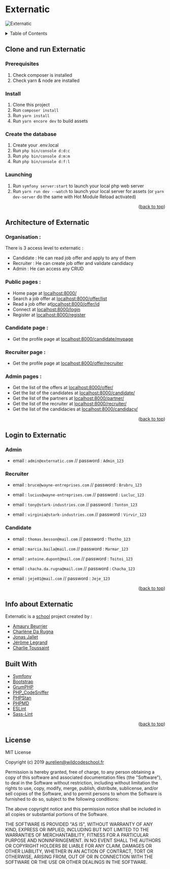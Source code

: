 # Externatic

<a name="readme-top"></a>

![Externatic](https://i.imgur.com/zMuSY2p.jpg)

<!-- TABLE OF CONTENTS -->
<details>
  <summary>Table of Contents</summary>
  <ol>
    <li>
      <a href="#clone-and-run-externatic">Clone and run Externatic</a>
      <ul>
        <li><a href="#prerequisites">Prerequisites</a></li>
        <li><a href="#Install">Install</a></li>
        <li><a href="#create-the-database">Create the database</a></li>
        <li><a href="#launching">Launching</a></li>
      </ul>
    </li>
    <li>
      <a href="#architecture-of-externatic">Architecture of Externatic</a>
      <ul>
        <li><a href="#organisation">Organisation</a></li>
        <li><a href="#public-pages">Public pages</a></li>
        <li><a href="#candidate-page">Candidate page</a></li>
        <li><a href="#recruiter-page">Recruiter page</a></li>
        <li><a href="#admin-pages"> Admin pages</a></li>
      </ul>
    </li>
    <li>
      <a href="#login-to-externatic">Login to Externatic</a>
      <ul>
        <li><a href="#admin">Admin</a></li>
        <li><a href="#recruiter">Recruiter</a></li>
        <li><a href="#candidate">Candidate</a></li>
      </ul>
    </li>
    <li>
      <a href="#info-about-Externatic">Info about Externatic</a>
    </li>
        <li>
      <a href="#license">License</a>
    </li>
  </ol>
</details>

## Clone and run Externatic


### Prerequisites

1. Check composer is installed
2. Check yarn & node are installed


### Install

1. Clone this project
2. Run `composer install`
3. Run `yarn install`
4. Run `yarn encore dev` to build assets


### Create the database

1. Create your .env.local
2. Run `php bin/console d:d:c`
3. Run `php bin/console d:m:m`
4. Run `php bin/console d:f:l` 


### Launching

1. Run `symfony server:start` to launch your local php web server
2. Run `yarn run dev --watch` to launch your local server for assets (or `yarn dev-server` do the same with Hot Module Reload activated)

<p align="right">(<a href="#readme-top">back to top</a>)</p>

## Architecture of Externatic

### Organisation :
There is 3 access level to externatic :

* Candidate : He can read job offer and apply to any of them
* Recruiter : He can create job offer and validate candidacy  
* Admin : He can access any CRUD 

### Public pages :
* Home page at [localhost:8000/](http://localhost:8000/)
* Search a job offer at [localhost:8000/offer/list](http://localhost:8000/offer/list)
* Read a job offer at[localhost:8000/offer/id](http://localhost:8000/offer/8)
* Connect at [localhost:8000/login](http://localhost:8000/login)
* Register at [localhost:8000/register](http://localhost:8000/register)

### Candidate page :
* Get the profile page at [localhost:8000/candidate/mypage](http://localhost:8000/candidate/mypage)

### Recruiter page :
* Get the profile page at [localhost:8000/offer/recruiter](http://localhost:8000/offer/recruiter)

### Admin pages :
* Get the list of the offers at [localhost:8000/offer/](http://localhost:8000/offer/)
* Get the list of the candidates at [localhost:8000/candidate/](http://localhost:8000/candidate/)
* Get the list of the partners at [localhost:8000/partner/](http://localhost:8000/partner/)
* Get the list of the recruiter at [localhost:8000/recruiter/](http://localhost:8000/recruiter/)
* Get the list of the candidacies at [localhost:8000/candidacy/](http://localhost:8000/candidacy/)

<p align="right">(<a href="#readme-top">back to top</a>)</p>

## Login to Externatic

### Admin

* email : `admin@externatic.com` // password : `Admin_123`


### Recruiter

* email : `bruce@wayne-entreprises.com` // password : `Brubru_123`

* email : `lucius@wayne-entreprises.com` // password : `Lucluc_123`

* email : `tony@stark-industries.com` // password : `Tonton_123`

* email : `virginia@stark-industries.com` // password : `Virvir_123`


### Candidate

* email : `thomas.besson@mail.com` // password : `Thotho_123`

* email : `marcia.baila@mail.com` // password : `Marmar_123`

* email : `antoine.dupont@mail.com` // password : `Toitoi_123`

* email : `chacha.da.rugna@mail.com` // password : `Chacha_123`

* email : `jeje01@mail.com` // password : `Jeje_123`

<p align="right">(<a href="#readme-top">back to top</a>)</p>


## Info about Externatic

Externatic is a [school](https://www.wildcodeschool.com/) project created by :

* [Amaury Beurrier](https://github.com/AmauBe)
* [Charlène Da Rugna](https://github.com/CharleneDR)
* [Jonas Jallet](https://github.com/JonasJallet)
* [Jérôme Legrand](https://github.com/jlegrand-79)
* [Charlie Toussaint](https://github.com/charlietoussaint)


## Built With

* [Symfony](https://github.com/symfony/symfony)
* [Bootstrap](https://getbootstrap.com/)
* [GrumPHP](https://github.com/phpro/grumphp)
* [PHP_CodeSniffer](https://github.com/squizlabs/PHP_CodeSniffer)
* [PHPStan](https://github.com/phpstan/phpstan)
* [PHPMD](http://phpmd.org)
* [ESLint](https://eslint.org/)
* [Sass-Lint](https://github.com/sasstools/sass-lint)


<p align="right">(<a href="#readme-top">back to top</a>)</p>


## License

MIT License

Copyright (c) 2019 aurelien@wildcodeschool.fr

Permission is hereby granted, free of charge, to any person obtaining a copy of this software and associated documentation files (the "Software"), to deal in the Software without restriction, including without limitation the rights to use, copy, modify, merge, publish, distribute, sublicense, and/or sell copies of the Software, and to permit persons to whom the Software is furnished to do so, subject to the following conditions:

The above copyright notice and this permission notice shall be included in all copies or substantial portions of the Software.

THE SOFTWARE IS PROVIDED "AS IS", WITHOUT WARRANTY OF ANY KIND, EXPRESS OR IMPLIED, INCLUDING BUT NOT LIMITED TO THE WARRANTIES OF MERCHANTABILITY, FITNESS FOR A PARTICULAR PURPOSE AND NONINFRINGEMENT. IN NO EVENT SHALL THE AUTHORS OR COPYRIGHT HOLDERS BE LIABLE FOR ANY CLAIM, DAMAGES OR OTHER LIABILITY, WHETHER IN AN ACTION OF CONTRACT, TORT OR OTHERWISE, ARISING FROM, OUT OF OR IN CONNECTION WITH THE SOFTWARE OR THE USE OR OTHER DEALINGS IN THE SOFTWARE.
